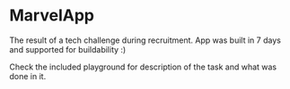 # MarvelApp

The result of a tech challenge during recruitment. App was built in 7 days and supported for buildability :) 

Check the included playground for description of the task and what was done in it.

